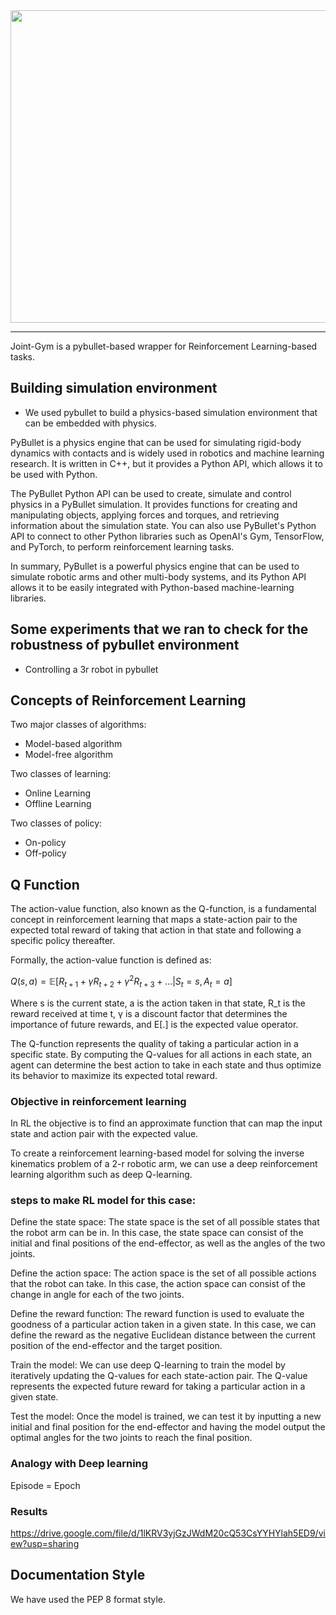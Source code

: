 
<div align = center>
<a href = "github.com/dwipdalal/joint-gym"><img width="700px" height="500px" src= "https://user-images.githubusercontent.com/76529011/215042798-66e1c161-3d6e-4670-a373-d335f91edc7d.png"></a>
</div>

--------------------------------

Joint-Gym is a pybullet-based wrapper for Reinforcement Learning-based tasks.

## Building simulation environment

- We used pybullet to build a physics-based simulation environment that can be embedded with physics. 

PyBullet is a physics engine that can be used for simulating rigid-body dynamics with contacts and is widely used in robotics and machine learning research. It is written in C++, but it provides a Python API, which allows it to be used with Python.

The PyBullet Python API can be used to create, simulate and control physics in a PyBullet simulation. It provides functions for creating and manipulating objects, applying forces and torques, and retrieving information about the simulation state. You can also use PyBullet's Python API to connect to other Python libraries such as OpenAI's Gym, TensorFlow, and PyTorch, to perform reinforcement learning tasks.

In summary, PyBullet is a powerful physics engine that can be used to simulate robotic arms and other multi-body systems, and its Python API allows it to be easily integrated with Python-based machine-learning libraries.


## Some experiments that we ran to check for the robustness of pybullet environment

- Controlling a 3r robot in pybullet

## Concepts of Reinforcement Learning 

Two major classes of algorithms:
- Model-based algorithm
- Model-free algorithm

Two classes of learning:
- Online Learning 
- Offline Learning

Two classes of policy:
- On-policy
- Off-policy

## Q Function
The action-value function, also known as the Q-function, is a fundamental concept in reinforcement learning that maps a state-action pair to the expected total reward of taking that action in that state and following a specific policy thereafter.

Formally, the action-value function is defined as:

$Q(s, a) = \mathbb{E}[R_{t+1} + \gamma R_{t+2} + \gamma^2 R_{t+3} + \ldots | S_t = s, A_t = a]$


Where s is the current state, a is the action taken in that state, R_t is the reward received at time t, γ is a discount factor that determines the importance of future rewards, and E[.] is the expected value operator.

The Q-function represents the quality of taking a particular action in a specific state. By computing the Q-values for all actions in each state, an agent can determine the best action to take in each state and thus optimize its behavior to maximize its expected total reward.

### Objective in reinforcement learning
In RL the objective is to find an approximate function that can map the input state and action pair with the expected value.  

To create a reinforcement learning-based model for solving the inverse kinematics problem of a 2-r robotic arm, we can use a deep reinforcement learning algorithm such as deep Q-learning.

### steps to make RL model for this case:

Define the state space: The state space is the set of all possible states that the robot arm can be in. In this case, the state space can consist of the initial and final positions of the end-effector, as well as the angles of the two joints.

Define the action space: The action space is the set of all possible actions that the robot can take. In this case, the action space can consist of the change in angle for each of the two joints.

Define the reward function: The reward function is used to evaluate the goodness of a particular action taken in a given state. In this case, we can define the reward as the negative Euclidean distance between the current position of the end-effector and the target position.

Train the model: We can use deep Q-learning to train the model by iteratively updating the Q-values for each state-action pair. The Q-value represents the expected future reward for taking a particular action in a given state.

Test the model: Once the model is trained, we can test it by inputting a new initial and final position for the end-effector and having the model output the optimal angles for the two joints to reach the final position.

### Analogy with Deep learning
Episode = Epoch

### Results
https://drive.google.com/file/d/1lKRV3yjGzJWdM20cQ53CsYYHYlah5ED9/view?usp=sharing

## Documentation Style
We have used the PEP 8 format style.
